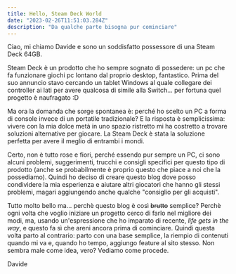 ```yaml
---
title: Hello, Steam Deck World
date: "2023-02-26T11:51:03.284Z"
description: "Da qualche parte bisogna pur cominciare"
---
```


Ciao, mi chiamo Davide e sono un soddisfatto possessore di una Steam Deck 64GB.

Steam Deck è un prodotto che ho sempre sognato di possedere: un pc che fa funzionare giochi pc lontano dal proprio desktop, fantastico.
Prima del suo annuncio stavo cercando un tablet Windows al quale collegare dei controller ai lati per avere qualcosa di simile alla Switch... per fortuna quel progetto è naufragato :D

Ma ora la domanda che sorge spontanea è: perché ho scelto un PC a forma di console invece di un portatile tradizionale? E la risposta è semplicissima: vivere con la mia dolce metà in uno spazio ristretto mi ha costretto a trovare soluzioni alternative per giocare. La Steam Deck è stata la soluzione perfetta per avere il meglio di entrambi i mondi.

Certo, non è tutto rose e fiori, perché essendo pur sempre un PC, ci sono alcuni problemi, suggerimenti, trucchi e consigli specifici per questo tipo di prodotto (anche se probabilmente è proprio questo che piace a noi che la possediamo). Quindi ho deciso di creare questo blog dove posso condividere la mia esperienza e aiutare altri giocatori che hanno gli stessi problemi, magari aggiungendo anche qualche "consiglio per gli acquisti".

Tutto molto bello ma... perchè questo blog è così ~~brutto~~ semplice? Perchè ogni volta che voglio iniziare un progetto cerco di farlo nel migliore dei modi, ma, usando un'espressione che ho imparato di recente, _life gets in the way_, e questo fa sì che areni ancora prima di cominciare. Quindi questa volta parto al contrario: parto con una base semplice, la riempio di contenuti quando mi va e, quando ho tempo, aggiungo feature al sito stesso. Non sembra male come idea, vero? Vediamo come procede.

Davide
